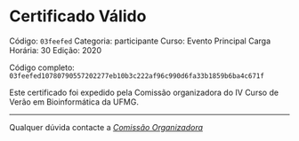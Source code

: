 # Certificado Válido

Código: `03feefed`
Categoria: participante
Curso: Evento Principal
Carga Horária: 30
Edição: 2020


Código completo: `03feefed10780790557202277eb10b3c222af96c990d6fa33b1859b6ba4c671f`


Este certificado foi expedido pela Comissão organizadora do IV Curso de Verão em Bioinformática da UFMG.

----

Qualquer dúvida contacte a [_Comissão Organizadora_](<mailto:cursobioinfoufmg@gmail.com$subject=[Certificados]>)

